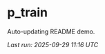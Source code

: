 # p_train

Auto-updating README demo.

<!--START_SECTION:status-->
_Last run: 2025-09-29 11:16 UTC_
<!--END_SECTION:status-->
















































































































































































































































































































































































































































































































































































































































































































































































































































































































































